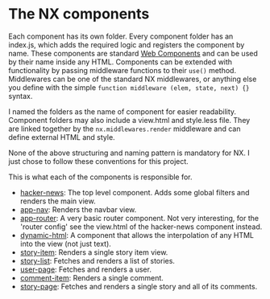 # The NX components

Each component has its own folder. Every component folder has an index.js, which
adds the required logic and registers the component by name. These components are standard
[Web Components](http://webcomponents.org/) and can be used by their name inside any HTML.
Components can be extended with functionality by passing middleware functions to their
`use()` method. Middlewares can be one of the standard NX middlewares, or anything else you define
with the simple `function middleware (elem, state, next) {}` syntax.

I named the folders as the name of component for easier readability.
Component folders may also include a view.html and style.less file.
They are linked together by the `nx.middlewares.render` middleware and can define
external HTML and style.

None of the above structuring and naming pattern is mandatory for NX. I just chose to follow
these conventions for this project.

This is what each of the components is responsible for.

  - [hacker-news](/src/components/hackerNews): The top level component.
  Adds some global filters and renders the main view.
  - [app-nav](/src/components/appNav): Renders the navbar view.
  - [app-router](/src/components/appRouter): A very basic router component.
  Not very interesting, for the 'router config' see the view.html of the hacker-news component instead.
  - [dynamic-html](/src/components/dynamicHTML): A component that allows
  the interpolation of any HTML into the view (not just text).
  - [story-item](/src/components/storyItem): Renders a single story item view.
  - [story-list](/src/components/storyList): Fetches and renders a list of stories.
  - [user-page](/src/components/userPage): Fetches and renders a user.
  - [comment-item](/src/components/commentItem): Renders a single comment.
  - [story-page](/src/components/storyPage): Fetches and renders a single story and
  all of its comments.
